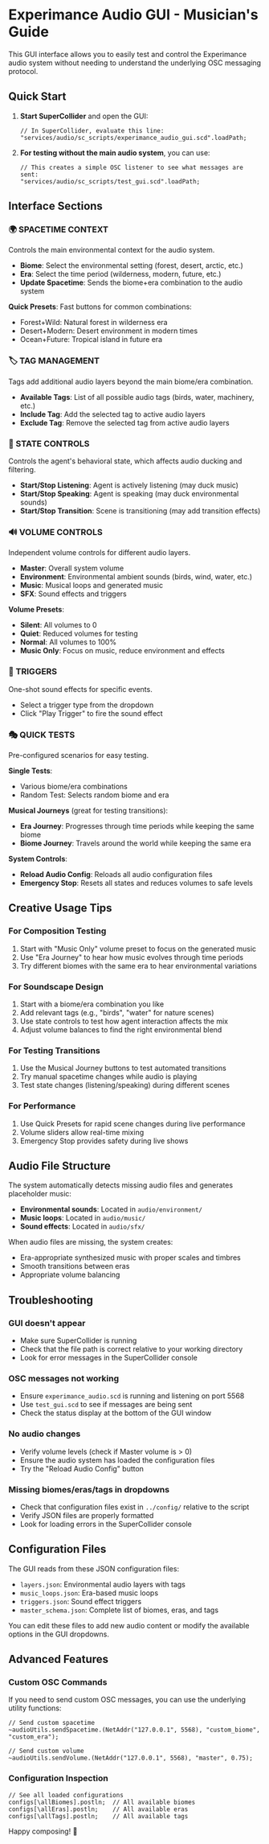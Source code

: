 # Experimance Audio GUI - Musician's Guide

This GUI interface allows you to easily test and control the Experimance audio system without needing to understand the underlying OSC messaging protocol.

## Quick Start

1. **Start SuperCollider** and open the GUI:
   ```supercollider
   // In SuperCollider, evaluate this line:
   "services/audio/sc_scripts/experimance_audio_gui.scd".loadPath;
   ```

2. **For testing without the main audio system**, you can use:
   ```supercollider
   // This creates a simple OSC listener to see what messages are sent:
   "services/audio/sc_scripts/test_gui.scd".loadPath;
   ```

## Interface Sections

### 🌍 SPACETIME CONTEXT
Controls the main environmental context for the audio system.

- **Biome**: Select the environmental setting (forest, desert, arctic, etc.)
- **Era**: Select the time period (wilderness, modern, future, etc.)
- **Update Spacetime**: Sends the biome+era combination to the audio system

**Quick Presets**: Fast buttons for common combinations:
- Forest+Wild: Natural forest in wilderness era
- Desert+Modern: Desert environment in modern times
- Ocean+Future: Tropical island in future era

### 🏷️ TAG MANAGEMENT
Tags add additional audio layers beyond the main biome/era combination.

- **Available Tags**: List of all possible audio tags (birds, water, machinery, etc.)
- **Include Tag**: Add the selected tag to active audio layers
- **Exclude Tag**: Remove the selected tag from active audio layers

### 🤖 STATE CONTROLS
Controls the agent's behavioral state, which affects audio ducking and filtering.

- **Start/Stop Listening**: Agent is actively listening (may duck music)
- **Start/Stop Speaking**: Agent is speaking (may duck environmental sounds)
- **Start/Stop Transition**: Scene is transitioning (may add transition effects)

### 🔊 VOLUME CONTROLS
Independent volume controls for different audio layers.

- **Master**: Overall system volume
- **Environment**: Environmental ambient sounds (birds, wind, water, etc.)
- **Music**: Musical loops and generated music
- **SFX**: Sound effects and triggers

**Volume Presets**:
- **Silent**: All volumes to 0
- **Quiet**: Reduced volumes for testing
- **Normal**: All volumes to 100%
- **Music Only**: Focus on music, reduce environment and effects

### 🔧 TRIGGERS
One-shot sound effects for specific events.

- Select a trigger type from the dropdown
- Click "Play Trigger" to fire the sound effect

### 🎭 QUICK TESTS
Pre-configured scenarios for easy testing.

**Single Tests**:
- Various biome/era combinations
- Random Test: Selects random biome and era

**Musical Journeys** (great for testing transitions):
- **Era Journey**: Progresses through time periods while keeping the same biome
- **Biome Journey**: Travels around the world while keeping the same era

**System Controls**:
- **Reload Audio Config**: Reloads all audio configuration files
- **Emergency Stop**: Resets all states and reduces volumes to safe levels

## Creative Usage Tips

### For Composition Testing
1. Start with "Music Only" volume preset to focus on the generated music
2. Use "Era Journey" to hear how music evolves through time periods
3. Try different biomes with the same era to hear environmental variations

### For Soundscape Design
1. Start with a biome/era combination you like
2. Add relevant tags (e.g., "birds", "water" for nature scenes)
3. Use state controls to test how agent interaction affects the mix
4. Adjust volume balances to find the right environmental blend

### For Testing Transitions
1. Use the Musical Journey buttons to test automated transitions
2. Try manual spacetime changes while audio is playing
3. Test state changes (listening/speaking) during different scenes

### For Performance
1. Use Quick Presets for rapid scene changes during live performance
2. Volume sliders allow real-time mixing
3. Emergency Stop provides safety during live shows

## Audio File Structure

The system automatically detects missing audio files and generates placeholder music:

- **Environmental sounds**: Located in `audio/environment/`
- **Music loops**: Located in `audio/music/`
- **Sound effects**: Located in `audio/sfx/`

When audio files are missing, the system creates:
- Era-appropriate synthesized music with proper scales and timbres
- Smooth transitions between eras
- Appropriate volume balancing

## Troubleshooting

### GUI doesn't appear
- Make sure SuperCollider is running
- Check that the file path is correct relative to your working directory
- Look for error messages in the SuperCollider console

### OSC messages not working
- Ensure `experimance_audio.scd` is running and listening on port 5568
- Use `test_gui.scd` to see if messages are being sent
- Check the status display at the bottom of the GUI window

### No audio changes
- Verify volume levels (check if Master volume is > 0)
- Ensure the audio system has loaded the configuration files
- Try the "Reload Audio Config" button

### Missing biomes/eras/tags in dropdowns
- Check that configuration files exist in `../config/` relative to the script
- Verify JSON files are properly formatted
- Look for loading errors in the SuperCollider console

## Configuration Files

The GUI reads from these JSON configuration files:

- `layers.json`: Environmental audio layers with tags
- `music_loops.json`: Era-based music loops
- `triggers.json`: Sound effect triggers
- `master_schema.json`: Complete list of biomes, eras, and tags

You can edit these files to add new audio content or modify the available options in the GUI dropdowns.

## Advanced Features

### Custom OSC Commands
If you need to send custom OSC messages, you can use the underlying utility functions:

```supercollider
// Send custom spacetime
~audioUtils.sendSpacetime.(NetAddr("127.0.0.1", 5568), "custom_biome", "custom_era");

// Send custom volume
~audioUtils.sendVolume.(NetAddr("127.0.0.1", 5568), "master", 0.75);
```

### Configuration Inspection
```supercollider
// See all loaded configurations
configs[\allBiomes].postln;  // All available biomes
configs[\allEras].postln;    // All available eras  
configs[\allTags].postln;    // All available tags
```

Happy composing! 🎵

